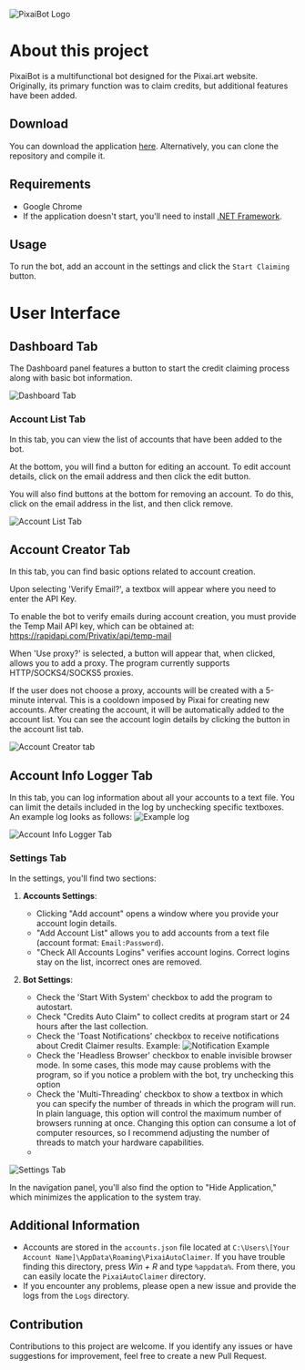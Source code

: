 ![PixaiBot Logo](https://i.imgur.com/jrkmatA.png)

# About this project
PixaiBot is a multifunctional bot designed for the Pixai.art website. Originally, its primary function was to claim credits, but additional features have been added.

## Download 
You can download the application [here](https://github.com/Harabe-x/PixaiBot/releases/tag/v1.3.0.0). Alternatively, you can clone the repository and compile it.

## Requirements 
- Google Chrome
- If the application doesn't start, you'll need to install [.NET Framework](https://dotnet.microsoft.com/en-us/download).

## Usage 
To run the bot, add an account in the settings and click the `Start Claiming` button.

# User Interface

## Dashboard Tab
The Dashboard panel features a button to start the credit claiming process along with basic bot information.

![Dashboard Tab](https://i.imgur.com/lKVSXp7.png)  

### Account List Tab
In this tab, you can view the list of accounts that have been added to the bot.

At the bottom, you will find a button for editing an account. To edit account details, click on the email address and then click the edit button.

You will also find buttons at the bottom for removing an account. To do this, click on the email address in the list, and then click remove.

![Account List Tab](https://i.imgur.com/NLdwotL.png)  

## Account Creator Tab

In this tab, you can find basic options related to account creation.

Upon selecting 'Verify Email?', a textbox will appear where you need to enter the API Key.

To enable the bot to verify emails during account creation, you must provide the Temp Mail API key, which can be obtained at: https://rapidapi.com/Privatix/api/temp-mail

When 'Use proxy?' is selected, a button will appear that, when clicked, allows you to add a proxy. The program currently supports HTTP/SOCKS4/SOCKS5 proxies.

If the user does not choose a proxy, accounts will be created with a 5-minute interval. This is a cooldown imposed by Pixai for creating new accounts.
After creating the account, it will be automatically added to the account list.
You can see the account login details by clicking the button in the account list tab.

![Account Creator tab](https://i.imgur.com/L2NQQ4T.png)  

## Account Info Logger Tab
In this tab, you can log information about all your accounts to a text file.
You can limit the details included in the log by unchecking specific textboxes.
An example log looks as follows: ![Example log](https://i.imgur.com/mR82sd2.png)  

![Account Info Logger Tab](https://i.imgur.com/VSZ5Qex.png)  

### Settings Tab 

In the settings, you'll find two sections:

1. **Accounts Settings**:
   - Clicking "Add account" opens a window where you provide your account login details.
   - "Add Account List" allows you to add accounts from a text file (account format: `Email:Password`).
   - "Check All Accounts Logins" verifies account logins. Correct logins stay on the list, incorrect ones are removed.

2. **Bot Settings**:
   - Check the 'Start With System' checkbox to add the program to autostart.
   - Check "Credits Auto Claim" to collect credits at program start or 24 hours after the last collection.
   - Check the 'Toast Notifications' checkbox to receive notifications about Credit Claimer results. Example: ![Notification Example](https://i.imgur.com/RrwHiJS.png)
   - Check the 'Headless Browser' checkbox to enable invisible browser mode. In some cases, this mode may cause problems with the program, so if you notice a problem with the bot, try unchecking this option
   - Check the 'Multi-Threading' checkbox to show a textbox in which you can specify the number of threads in which the program will run. In plain language, this option will control the maximum number of browsers running at once. Changing this option can consume a lot of computer resources, so I recommend adjusting the number of threads to match your hardware capabilities.
   - 
![Settings Tab](https://i.imgur.com/saXy5dh.png)

In the navigation panel, you'll also find the option to "Hide Application," which minimizes the application to the system tray.

## Additional Information
- Accounts are stored in the `accounts.json` file located at `C:\Users\[Your Account Name]\AppData\Roaming\PixaiAutoClaimer`. If you have trouble finding this directory, press *Win + R* and type `%appdata%`. From there, you can easily locate the `PixaiAutoClaimer` directory.
- If you encounter any problems, please open a new issue and provide the logs from the `Logs` directory.

## Contribution
Contributions to this project are welcome. If you identify any issues or have suggestions for improvement, feel free to create a new Pull Request.
